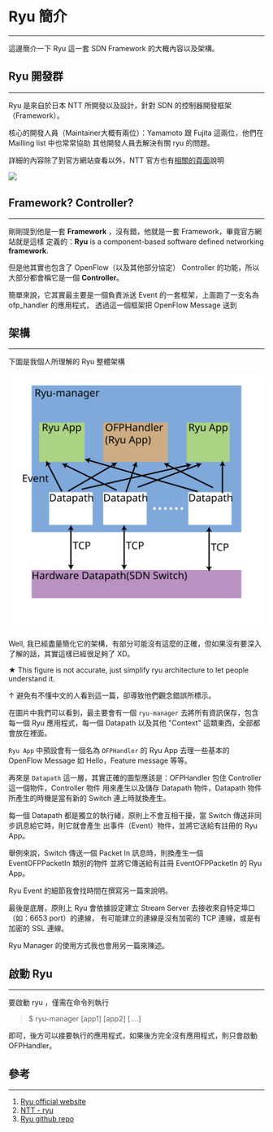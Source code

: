 Ryu 簡介
====
----

這邊簡介一下 Ryu 這一套 SDN Framework 的大概內容以及架構。

Ryu 開發群
----
----

Ryu 是來自於日本 NTT 所開發以及設計，針對 SDN 的控制器開發框架（Framework）。

核心的開發人員（Maintainer大概有兩位）：Yamamoto 跟 Fujita 這兩位，他們在 Mailling list 中也常常協助
其他開發人員去解決有關 ryu 的問題。

詳細的內容除了到官方網站查看以外，NTT 官方也有[相關的頁面][2]說明

<img src="http://osrg.github.io/ryu/css/images/LogoSet02.png" width="200" />


Framework? Controller?
----
----

剛剛提到他是一套 **Framework** ，沒有錯，他就是一套 Framework，畢竟官方網站就是這樣
定義的：**Ryu** is a component-based software defined networking **framework**.

但是他其實也包含了 OpenFlow（以及其他部分協定） Controller 的功能，所以大部分都會稱它是一個 **Controller**。

簡單來說，它其實最主要是一個負責派送 Event 的一套框架，上面跑了一支名為 ofp_handler 的應用程式，
透過這一個框架把 OpenFlow Message 送到

架構
----
----

下圖是我個人所理解的 Ryu 整體架構

![ryu architecture][1]

Well, 我已經盡量簡化它的架構，有部分可能沒有這麼的正確，但如果沒有要深入了解的話，其實這樣已經很足夠了 XD。

★ This figure is not accurate, just simplify ryu architecture to let people understand it.

↑ 避免有不懂中文的人看到這一篇，卻導致他們觀念錯誤所標示。

在圖片中我們可以看到，最主要會有一個 `ryu-manager` 去將所有資訊保存，包含每一個 Ryu 應用程式，每一個
Datapath 以及其他 "Context" 這類東西，全部都會放在裡面。

`Ryu App` 中預設會有一個名為 `OFPHandler` 的 Ryu App 去理一些基本的 OpenFlow Message 如 Hello，Feature message
 等等。

再來是 `Datapath` 這一層，其實正確的圖型應該是：OFPHandler 包住 Controller 這一個物件，Controller 物件
用來產生以及儲存 Datapath 物件，Datapath 物件所產生的時機是當有新的 Switch 連上時就換產生。

每一個 Datapath 都是獨立的執行緒，原則上不會互相干擾，當 Switch 傳送非同步訊息給它時，則它就會產生
出事件（Event）物件，並將它送給有註冊的 Ryu App。

舉例來說，Switch 傳送一個 Packet In 訊息時，則換產生一個 EventOFPPacketIn 類別的物件
並將它傳送給有註冊 EventOFPPacketIn 的 Ryu App。

Ryu Event 的細節我會找時間在撰寫另一篇來說明。

最後是底層，原則上 Ryu 會依據設定建立 Stream Server 去接收來自特定埠口（如：6653 port）的連線，
有可能建立的連線是沒有加密的 TCP 連線，或是有加密的 SSL 連線。

Ryu Manager 的使用方式我也會用另一篇來陳述。

啟動 Ryu
----
----

要啟動 ryu ，僅需在命令列執行

> $ ryu-manager [app1] [app2] [....]

即可，後方可以接要執行的應用程式，如果後方完全沒有應用程式，則只會啟動 OFPHandler。

參考
----
----

1. [Ryu official website][3]
2. [NTT - ryu][2]
3. [Ryu github repo][4]

[1]: /images/ryu-structure.svg
[2]: https://www.ntt-review.jp/archive/ntttechnical.php?contents=ntr201408fa4_s.html
[3]: http://osrg.github.io/ryu/
[4]: https://github.com/osrg/ryu
